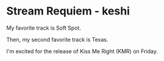# Stream Requiem - keshi
My favorite track is Soft Spot.

Then, my second favorite track is Texas.

I'm excited for the release of Kiss Me Right (KMR) on Friday.
